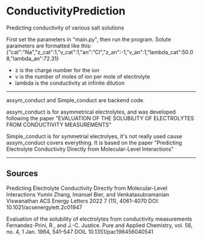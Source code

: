 # ConductivityPrediction
Predicting conductivity of various salt solutions

First set the parameters in "main.py", then run the program.
Solute parameters are formatted like this:
{"cat":"Na","z_cat":1,"v_cat":1,"an":"Cl","z_an":-1,"v_an":1,"lambda_cat":50.08,"lambda_an":72.31}
- z is the charge number for the ion
- v is the number of moles of ion per mole of electrolyte
- lambda is the conductivity at infinite dilution

-----
assym_conduct and Simple_conduct are backend code.

assym_conduct  is for asymmetrical electrolytes, and was developed following the paper "EVALUATION OF THE SOLUBILITY OF ELECTROLYTES FROM CONDUCTIVITY MEASUREMENTS"

Simple_conduct is for symmetrial electrolyes, it's not really used cause assym_conduct covers everything. It is based on the paper "Predicting Electrolyte Conductivity Directly from Molecular-Level Interactions"

-----
## Sources 

Predicting Electrolyte Conductivity Directly from Molecular-Level Interactions
Yumin Zhang, Imanuel Bier, and Venkatasubramanian Viswanathan
ACS Energy Letters 2022 7 (11), 4061-4070
DOI: 10.1021/acsenergylett.2c01947

Evaluation of the solubility of electrolytes from conductivity measurements
Fernandez-Prini, R., and J.-C. Justice. 
Pure and Applied Chemistry, vol. 56, no. 4, 1 Jan. 1984, 541–547 
DOIL 10.1351/pac198456040541